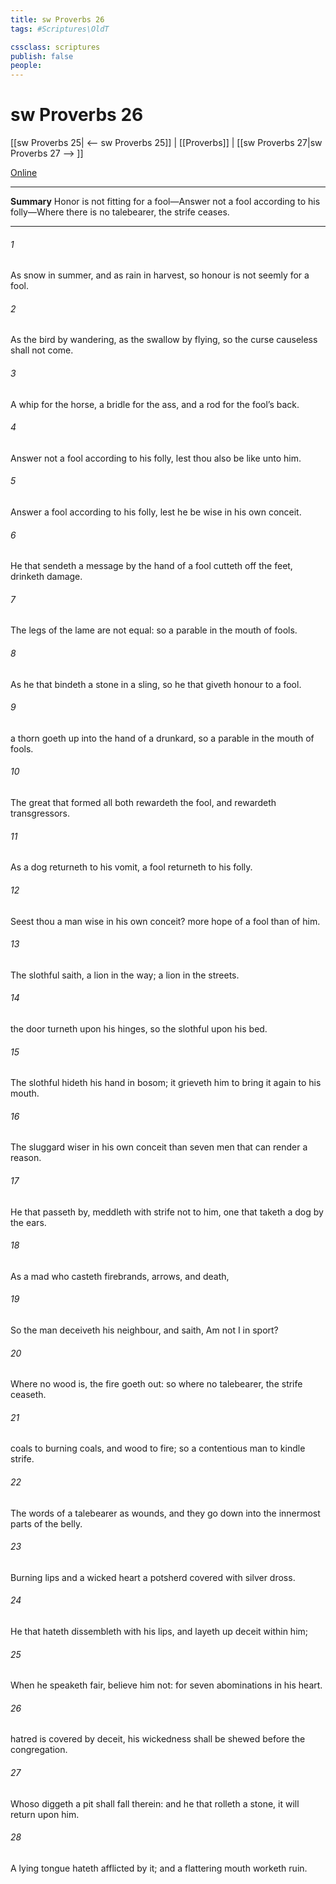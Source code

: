 ```yaml
---
title: sw Proverbs 26
tags: #Scriptures\OldT

cssclass: scriptures
publish: false
people:
---
```


# sw Proverbs 26
[[sw Proverbs 25| <-- sw Proverbs 25]] | [[Proverbs]] | [[sw Proverbs 27|sw Proverbs 27 --> ]]

[Online](https://churchofjesuschrist.org/study/scriptures/ot/prov/26?lang=eng)

---
__Summary__
Honor is not fitting for a fool—Answer not a fool according to his folly—Where there is no talebearer, the strife ceases.

---
###### 1 
As snow in summer, and as rain in harvest, so honour is not seemly for a fool.

###### 2 
As the bird by wandering, as the swallow by flying, so the curse causeless shall not come.

###### 3 
A whip for the horse, a bridle for the ass, and a rod for the fool’s back.

###### 4 
Answer not a fool according to his folly, lest thou also be like unto him.

###### 5 
Answer a fool according to his folly, lest he be wise in his own conceit.

###### 6 
He that sendeth a message by the hand of a fool cutteth off the feet,  drinketh damage.

###### 7 
The legs of the lame are not equal: so  a parable in the mouth of fools.

###### 8 
As he that bindeth a stone in a sling, so  he that giveth honour to a fool.

###### 9 
 a thorn goeth up into the hand of a drunkard, so  a parable in the mouth of fools.

###### 10 
The great  that formed all  both rewardeth the fool, and rewardeth transgressors.

###### 11 
As a dog returneth to his vomit,  a fool returneth to his folly.

###### 12 
Seest thou a man wise in his own conceit?  more hope of a fool than of him.

###### 13 
The slothful  saith,  a lion in the way; a lion  in the streets.

###### 14 
 the door turneth upon his hinges, so  the slothful upon his bed.

###### 15 
The slothful hideth his hand in  bosom; it grieveth him to bring it again to his mouth.

###### 16 
The sluggard  wiser in his own conceit than seven men that can render a reason.

###### 17 
He that passeth by,  meddleth with strife  not to him,  one that taketh a dog by the ears.

###### 18 
As a mad  who casteth firebrands, arrows, and death,

###### 19 
So  the man  deceiveth his neighbour, and saith, Am not I in sport?

###### 20 
Where no wood is,  the fire goeth out: so where  no talebearer, the strife ceaseth.

###### 21 
 coals  to burning coals, and wood to fire; so  a contentious man to kindle strife.

###### 22 
The words of a talebearer  as wounds, and they go down into the innermost parts of the belly.

###### 23 
Burning lips and a wicked heart  a potsherd covered with silver dross.

###### 24 
He that hateth dissembleth with his lips, and layeth up deceit within him;

###### 25 
When he speaketh fair, believe him not: for  seven abominations in his heart.

###### 26 
 hatred is covered by deceit, his wickedness shall be shewed before the  congregation.

###### 27 
Whoso diggeth a pit shall fall therein: and he that rolleth a stone, it will return upon him.

###### 28 
A lying tongue hateth  afflicted by it; and a flattering mouth worketh ruin.

